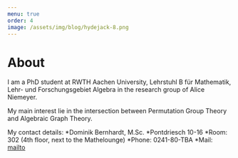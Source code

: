 ```yaml
---
menu: true
order: 4
image: /assets/img/blog/hydejack-8.png
---
```


# About

I am a PhD student at RWTH Aachen University, Lehrstuhl B für Mathematik, Lehr- und Forschungsgebiet
Algebra in the research group of Alice Niemeyer.

My main interest lie in the intersection between Permutation Group Theory and Algebraic Graph Theory.

My contact details:
 *Dominik Bernhardt, M.Sc.
 *Pontdriesch 10-16
 *Room: 302 (4th floor, next to the Mathelounge)
 *Phone: 0241-80-TBA
 *Mail: [mailto](mailto:bernardt@mathb.rwth-aachen.de)

